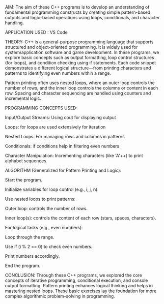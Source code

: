 AIM:
The aim of these C++ programs is to develop an understanding of fundamental programming constructs by creating simple pattern-based outputs and logic-based operations using loops, conditionals, and character handling.

APPLICATION USED : VS Code

THEORY:
C++ is a general-purpose programming language that supports structured and object-oriented programming. It is widely used for system/application software and game development. In these programs, we explore basic concepts such as output formatting, loop control structures (for loops), and condition checking using if statements. Each code snippet demonstrates a different logical structure—from printing characters and patterns to identifying even numbers within a range.

Pattern printing often uses nested loops, where an outer loop controls the number of rows, and the inner loop controls the columns or content in each row. Spacing and character sequencing are handled using counters and incremental logic.

PROGRAMMING CONCEPTS USED:

Input/Output Streams: Using cout for displaying output

Loops: for loops are used extensively for iteration

Nested Loops: For managing rows and columns in patterns

Conditionals: if conditions help in filtering even numbers

Character Manipulation: Incrementing characters (like 'A'++) to print alphabet sequences

ALGORITHM (Generalized for Pattern Printing and Logic):

Start the program.

Initialize variables for loop control (e.g., i, j, n).

Use nested loops to print patterns:

Outer loop: controls the number of rows.

Inner loop(s): controls the content of each row (stars, spaces, characters).

For logical tasks (e.g., even numbers):

Loop through the range.

Use if (i % 2 == 0) to check even numbers.

Print numbers accordingly.

End the program.

CONCLUSION:
Through these C++ programs, we explored the core concepts of iterative programming, conditional execution, and console output formatting. Pattern printing enhances logical thinking and helps in mastering nested loops. These basic exercises lay the foundation for more complex algorithmic problem-solving in programming.
